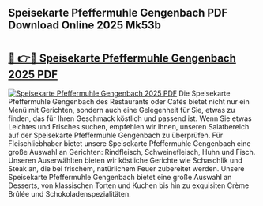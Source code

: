 ## Speisekarte Pfeffermuhle Gengenbach PDF Download Online 2025 Mk53b

# <h2><a href="http://gcc2lan.nevu.top/?p=Speisekarte+Pfeffermuhle+Gengenbach">🔗 👉🔴 Speisekarte Pfeffermuhle Gengenbach 2025 PDF</a></h2>

[![Speisekarte Pfeffermuhle Gengenbach 2025 PDF](https://i.imgur.com/dBaPXMq.png)](http://gcc2lan.nevu.top/?p=Speisekarte+Pfeffermuhle+Gengenbach)
Die Speisekarte Pfeffermuhle Gengenbach des Restaurants oder Cafés bietet nicht nur ein Menü mit Gerichten, sondern auch eine Gelegenheit für Sie, etwas zu finden, das für Ihren Geschmack köstlich und passend ist. Wenn Sie etwas Leichtes und Frisches suchen, empfehlen wir Ihnen, unseren Salatbereich auf der Speisekarte Pfeffermuhle Gengenbach zu überprüfen. Für Fleischliebhaber bietet unsere Speisekarte Pfeffermuhle Gengenbach eine große Auswahl an Gerichten: Rindfleisch, Schweinefleisch, Huhn und Fisch. Unseren Auserwählten bieten wir köstliche Gerichte wie Schaschlik und Steak an, die bei frischem, natürlichem Feuer zubereitet werden. Unsere Speisekarte Pfeffermuhle Gengenbach bietet eine große Auswahl an Desserts, von klassischen Torten und Kuchen bis hin zu exquisiten Crème Brûlée und Schokoladenspezialitäten.
